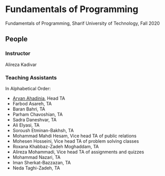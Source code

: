 # Fundamentals of Programming
Fundamentals of Programming, Sharif University of Technology, Fall 2020

## People

### Instructor
Alireza Kadivar

### Teaching Assistants
In Alphabetical Order:
- [Aryan Ahadinia](https://github.com/AryanAhadinia), Head TA
- Farbod Asareh, TA
- Baran Bahri, TA
- Parham Chavoshian, TA
- Sadra Daneshvar, TA
- Ali Elyasi, TA
- Soroush Etminan-Bakhsh, TA
- Mohammad Mahdi Hesam, Vice head TA of public relations
- Mohesen Hosseini, Vice head TA of problem solving classes
- Roxana Khabbaz-Zadeh Moghaddam, TA
- Alireza Mohammadi, Vice head TA of assignments and quizzes
- Mohammad Nazari, TA
- Iman Sherkat-Bazzazan, TA
- Neda Taghi-Zadeh, TA
